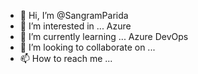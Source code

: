 - 👋 Hi, I’m @SangramParida
- 👀 I’m interested in ... Azure
- 🌱 I’m currently learning ... Azure DevOps
- 💞️ I’m looking to collaborate on ...
- 📫 How to reach me ...

<!---
SangramParida/SangramParida is a ✨ special ✨ repository because its `README.md` (this file) appears on your GitHub profile.
You can click the Preview link to take a look at your changes.
--->
